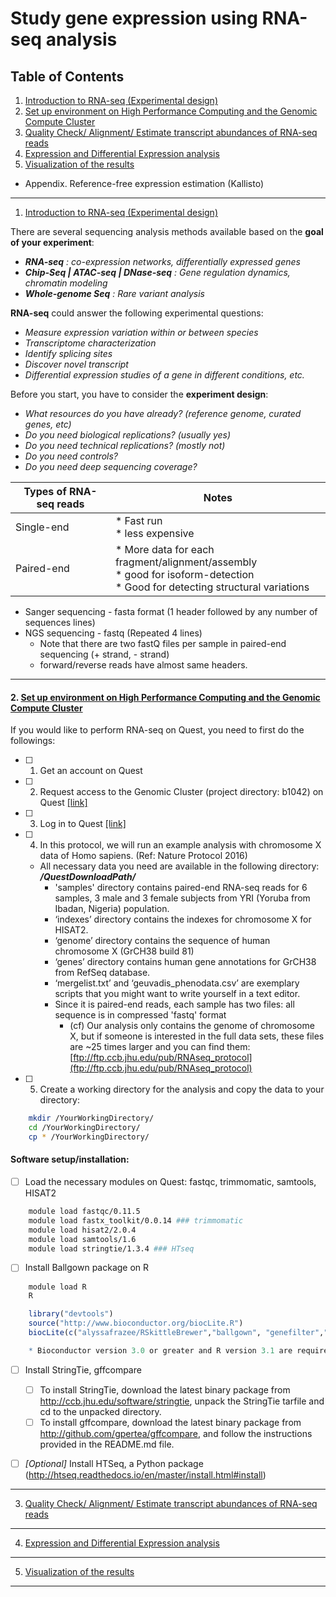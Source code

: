 # Study gene expression using RNA-seq analysis


## Table of Contents
1. [Introduction to RNA-seq (Experimental design)](#Introduction-to-RNA-seq-(Experimental-design)) 
2. [Set up environment on High Performance Computing and the Genomic Compute Cluster](#Set_up_environment_on_High_Performance_Computing_and_the_Genomic_Compute_Cluster)
3. [Quality Check/ Alignment/ Estimate transcript abundances of RNA-seq reads](#Quality_Check/_Alignment/_Estimate_transcript_abundances_of_RNA-seq_reads)
4. [Expression and Differential Expression analysis](#Expression_and_Differential_Expression_analysis)
5. [Visualization of the results](#Visualization_of_the_results)
* Appendix. Reference-free expression estimation (Kallisto) 

___

1. [Introduction to RNA-seq (Experimental design)](#Introduction-to-RNA-seq-(Experimental-design))

There are several sequencing analysis methods available based on the **goal of your experiment**:
*	_**RNA-seq** : co-expression networks, differentially expressed genes_
*	_**Chip-Seq | ATAC-seq | DNase-seq** : Gene regulation dynamics, chromatin modeling_
*	_**Whole-genome Seq** : Rare variant analysis_

**RNA-seq** could answer the following experimental questions:
*	_Measure expression variation within or between species_
*	_Transcriptome characterization_ 
*	_Identify splicing sites_
*	_Discover novel transcript_
*	_Differential expression studies of a gene in different conditions, etc._

Before you start, you have to consider the **experiment design**:
*	_What resources do you have already? (reference genome, curated genes, etc)_
*	_Do you need biological replications? (usually yes)_
*	_Do you need technical replications? (mostly not)_
*	_Do you need controls?_
*	_Do you need deep sequencing coverage?_


| Types of RNA-seq reads | Notes |
| ------------ | -------------|
| Single-end |* Fast run <br> * less expensive | 
| Paired-end |* More data for each fragment/alignment/assembly <br> * good for isoform-detection <br> * Good for detecting structural variations |
              

* Sanger sequencing - fasta format (1 header followed by any number of sequences lines) 
* NGS sequencing - fastq (Repeated 4 lines) 
    * Note that there are two fastQ files per sample in paired-end sequencing (+ strand, - strand) 
    * forward/reverse reads have almost same headers. 


___
#### 2. [Set up environment on High Performance Computing and the Genomic Compute Cluster](#Set_up_environment_on_High_Performance_Computing_and_the_Genomic_Compute_Cluster)

If you would like to perform RNA-seq on Quest, you need to first do the followings:

- [ ]	1. Get an account on Quest
- [ ]	2. Request access to the Genomic Cluster (project directory: b1042) on Quest [[link]](https://kb.northwestern.edu/page.php?id=78602) 
- [ ]	3. Log in to Quest [[link]](http://www.it.northwestern.edu/research/user-services/quest/logon.html)
- [ ]	4. In this protocol, we will run an example analysis with chromosome X data of Homo sapiens. (Ref: Nature Protocol 2016) 
    - All necessary data you need are available in the following directory: _**/QuestDownloadPath/**_
      -	'samples' directory contains paired-end RNA-seq reads for 6 samples, 3 male and 3 female subjects from YRI (Yoruba from Ibadan, Nigeria) population. 
      -	‘indexes’ directory contains the indexes for chromosome X for HISAT2. 
      -	‘genome’ directory contains the sequence of human chromosome X (GrCH38 build 81)
      -	‘genes’ directory contains human gene annotations for GrCH38 from RefSeq database. 
      -	‘mergelist.txt’ and ‘geuvadis_phenodata.csv’ are exemplary scripts that you might want to write yourself in a text editor. 
      -	Since it is paired-end reads, each sample has two files: all sequence is in compressed 'fastq' format
        -	(cf) Our analysis only contains the genome of chromosome X, but if someone is interested in the full data sets, these files are ~25 times larger and you can find them: [ftp://ftp.ccb.jhu.edu/pub/RNAseq_protocol](ftp://ftp.ccb.jhu.edu/pub/RNAseq_protocol)
- [ ]	5. Create a working directory for the analysis and copy the data to your directory: 
```bash
	mkdir /YourWorkingDirectory/ 
	cd /YourWorkingDirectory/ 
	cp * /YourWorkingDirectory/ 
```

#### Software setup/installation:
- [ ] Load the necessary modules on Quest: fastqc, trimmomatic, samtools, HISAT2
```bash
	module load fastqc/0.11.5
	module load fastx_toolkit/0.0.14 ### trimmomatic 
	module load hisat2/2.0.4  
	module load samtools/1.6 
	module load stringtie/1.3.4 ### HTseq 
```

- [ ] Install Ballgown package on R 
```bash
	module load R
	R 
```
```R
	library("devtools") 
	source("http://www.bioconductor.org/biocLite.R")
	biocLite(c("alyssafrazee/RSkittleBrewer","ballgown", "genefilter","dplyr","devtools"))

	* Bioconductor version 3.0 or greater and R version 3.1 are required to run this protocol.
```


- [ ] Install StringTie, gffcompare 
    - [ ] To install StringTie, download the latest binary package from http://ccb.jhu.edu/software/stringtie, unpack the StringTie tarfile and cd to the unpacked directory.
    - [ ] To install gffcompare, download the latest binary package from http://github.com/gpertea/gffcompare, and follow the instructions provided in the README.md file.
- [ ] _[Optional]_  Install HTSeq, a Python package (http://htseq.readthedocs.io/en/master/install.html#install)


___
3. [Quality Check/ Alignment/ Estimate transcript abundances of RNA-seq reads](#Quality_Check/_Alignment/_Estimate_transcript_abundances_of_RNA-seq_reads)
___
4. [Expression and Differential Expression analysis](#Expression_and_Differential_Expression_analysis)
___
5. [Visualization of the results](#Visualization_of_the_results)
___

